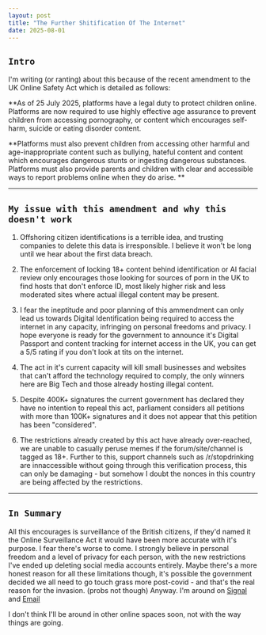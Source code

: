 ```yaml
---
layout: post
title: "The Further Shitification Of The Internet"
date: 2025-08-01
---
```


## `Intro`

I'm writing (or ranting) about this because of the recent amendment to the UK Online Safety Act which is detailed as follows: 

**As of 25 July 2025, platforms have a legal duty to protect children online. Platforms are now required to use highly effective age assurance to prevent children from accessing pornography, or content which encourages self-harm, suicide or eating disorder content.

**Platforms must also prevent children from accessing other harmful and age-inappropriate content such as bullying, hateful content and content which encourages dangerous stunts or ingesting dangerous substances. Platforms must also provide parents and children with clear and accessible ways to report problems online when they do arise. **

---

## `My issue with this amendment and why this doesn't work`

1. Offshoring citizen identifications is a terrible idea, and trusting companies to delete this data is irresponsible. I believe it won't be long until we hear about the first data breach. 

2. The enforcement of locking 18+ content behind identification or AI facial review only encourages those looking for sources of porn in the UK to find hosts that don't enforce ID, most likely higher risk and less moderated sites where actual illegal content may be present. 

3. I fear the ineptitude and poor planning of this ammendment can only lead us towards Digital Identification being required to access the internet in any capacity, infringing on personal freedoms and privacy. I hope everyone is ready for the government to announce it's Digital Passport and content tracking for internet access in the UK, you can get a 5/5 rating if you don't look at tits on the internet. 

4. The act in it's current capacity will kill small businesses and websites that can't afford the technology required to comply, the only winners here are Big Tech and those already hosting illegal content. 

5. Despite 400K+ signatures the current government has declared they have no intention to repeal this act, parliament considers all petitions with more than 100K+ signatures and it does not appear that this petition has been "considered". 

6. The restrictions already created by this act have already over-reached, we are unable to casually peruse memes if the forum/site/channel is tagged as 18+. Further to this, support channels such as /r/stopdrinking are innaccessible without going through this verification process, this can only be damaging - but somehow I doubt the nonces in this country are being affected by the restrictions. 

---

## `In Summary`

All this encourages is surveillance of the British citizens, if they'd named it the Online Surveillance Act it would have been more accurate with it's purpose. I fear there's worse to come. 
I strongly believe in personal freedom and a level of privacy for each person, with the new restrictions I've ended up deleting social media accounts entirely. Maybe there's a more honest reason for all these limitations though, it's possible the government decided we all need to go touch grass more post-covid - and that's the real reason for the invasion. (probs not though) 
Anyway. I'm around on [Signal](https://discord.com/channels/849531724042862593/1367233516064084039/1400843679312384052) and [Email](mailto:thebluenowhere@protonmail.com)

I don't think I'll be around in other online spaces soon, not with the way things are going. 


